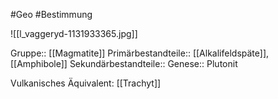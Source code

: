 #Geo #Bestimmung 

![[l_vaggeryd-1131933365.jpg]]

Gruppe:: [[Magmatite]]
Primärbestandteile:: [[Alkalifeldspäte]], [[Amphibole]]
Sekundärbestandteile:: 
Genese:: Plutonit

Vulkanisches Äquivalent: [[Trachyt]]
